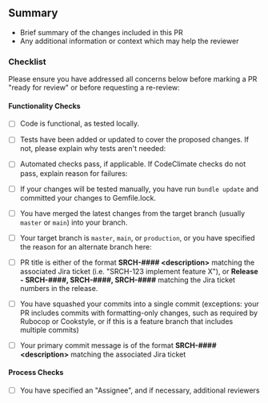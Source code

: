 ## Summary
- Brief summary of the changes included in this PR
- Any additional information or context which may help the reviewer
 
### Checklist
Please ensure you have addressed all concerns below before marking a PR "ready for review" or before requesting a re-review:
 
#### Functionality Checks
 
- [ ] Code is functional, as tested locally.

- [ ] Tests have been added or updated to cover the proposed changes. If not, please explain why tests aren't needed:
 
- [ ] Automated checks pass, if applicable. If CodeClimate checks do not pass, explain reason for failures:
 
- [ ] If your changes will be tested manually, you have run `bundle update` and committed your changes to Gemfile.lock.

- [ ] You have merged the latest changes from the target branch (usually `master` or `main`) into your branch.
 
- [ ] Your target branch is `master`, `main`, or `production`, or you have specified the reason for an alternate branch here:
 
- [ ] PR title is either of the format **SRCH-#### \<description\>** matching the associated Jira ticket (i.e. "SRCH-123 implement feature X"), or **Release - SRCH-####, SRCH-####, SRCH-####** matching the Jira ticket numbers in the release.
 
- [ ] You have squashed your commits into a single commit (exceptions: your PR includes commits with formatting-only changes, such as required by Rubocop or Cookstyle, or if this is a feature branch that includes multiple commits)
 
- [ ] Your primary commit message is of the format **SRCH-#### \<description\>** matching the associated Jira ticket
 
#### Process Checks

- [ ] You have specified an "Assignee", and if necessary, additional reviewers